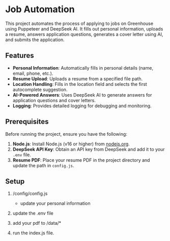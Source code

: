 # Job Automation

This project automates the process of applying to jobs on Greenhouse using Puppeteer and DeepSeek AI. It fills out personal information, uploads a resume, answers application questions, generates a cover letter using AI, and submits the application.

## Features

- **Personal Information**: Automatically fills in personal details (name, email, phone, etc.).
- **Resume Upload**: Uploads a resume from a specified file path.
- **Location Handling**: Fills in the location field and selects the first autocomplete suggestion.
- **AI-Powered Answers**: Uses DeepSeek AI to generate answers for application questions and cover letters.
- **Logging**: Provides detailed logging for debugging and monitoring.

## Prerequisites

Before running the project, ensure you have the following:

1. **Node.js**: Install Node.js (v16 or higher) from [nodejs.org](https://nodejs.org/).
2. **DeepSeek API Key**: Obtain an API key from DeepSeek and add it to your `.env` file.
3. **Resume PDF**: Place your resume PDF in the project directory and update the path in `config.js`.

## Setup

1. /config/config.js
    - update your personal information

2. update the .env file

3. add your pdf to /data/*

4. run the index.js file.